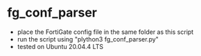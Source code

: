 # fg_conf_parser

- place the FortiGate config file in the same folder as this script
- run the script using "plython3 fg_conf_parser.py"
- tested on Ubuntu 20.04.4 LTS
